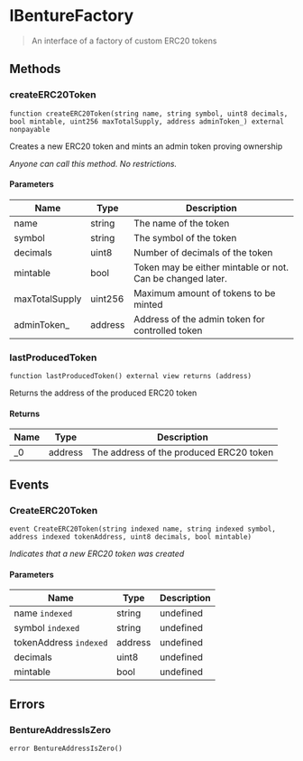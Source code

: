 # IBentureFactory



> An interface of a factory of custom ERC20 tokens





## Methods

### createERC20Token

```solidity
function createERC20Token(string name, string symbol, uint8 decimals, bool mintable, uint256 maxTotalSupply, address adminToken_) external nonpayable
```

Creates a new ERC20 token and mints an admin token proving ownership

*Anyone can call this method. No restrictions.*

#### Parameters

| Name | Type | Description |
|---|---|---|
| name | string | The name of the token |
| symbol | string | The symbol of the token |
| decimals | uint8 | Number of decimals of the token |
| mintable | bool | Token may be either mintable or not. Can be changed later. |
| maxTotalSupply | uint256 | Maximum amount of tokens to be minted |
| adminToken_ | address | Address of the admin token for controlled token |

### lastProducedToken

```solidity
function lastProducedToken() external view returns (address)
```

Returns the address of the produced ERC20 token




#### Returns

| Name | Type | Description |
|---|---|---|
| _0 | address | The address of the produced ERC20 token |



## Events

### CreateERC20Token

```solidity
event CreateERC20Token(string indexed name, string indexed symbol, address indexed tokenAddress, uint8 decimals, bool mintable)
```



*Indicates that a new ERC20 token was created*

#### Parameters

| Name | Type | Description |
|---|---|---|
| name `indexed` | string | undefined |
| symbol `indexed` | string | undefined |
| tokenAddress `indexed` | address | undefined |
| decimals  | uint8 | undefined |
| mintable  | bool | undefined |



## Errors

### BentureAddressIsZero

```solidity
error BentureAddressIsZero()
```







